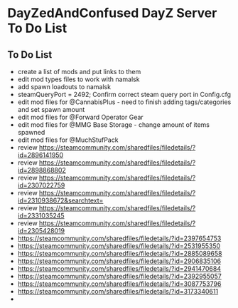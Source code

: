 <!-- ======================================== TODO.md Start ======================================== -->


<!-- ------------------------------ Intro Start ------------------------------ -->

# DayZedAndConfused DayZ Server To Do List

<!-- ------------------------------ Intro End ------------------------------ -->


<!-- ------------------------------ Overview Start ------------------------------ -->


<!-- ------------------------------ Overview End ------------------------------ -->


<!-- ------------------------------ TODO Start ------------------------------ -->

## To Do List

- create a list of mods and put links to them
- edit mod types files to work with namalsk
- add spawn loadouts to namalsk
- steamQueryPort = 2492;			Confirm correct steam query port in Config.cfg
- edit mod files for @CannabisPlus - need to finish adding tags/categories and set spawn amount
- edit mod files for @Forward Operator Gear
- edit mod files for @MMG Base Storage - change amount of items spawned
- edit mod files for @MuchStufPack
- review https://steamcommunity.com/sharedfiles/filedetails/?id=2896141950
- review https://steamcommunity.com/sharedfiles/filedetails/?id=2898868802
- review https://steamcommunity.com/sharedfiles/filedetails/?id=2307022759 
- review https://steamcommunity.com/sharedfiles/filedetails/?id=2310938672&searchtext=
- review https://steamcommunity.com/sharedfiles/filedetails/?id=2331035245
- review https://steamcommunity.com/sharedfiles/filedetails/?id=2305428019
- https://steamcommunity.com/sharedfiles/filedetails/?id=2397654753
- https://steamcommunity.com/sharedfiles/filedetails/?id=2531955350 
- https://steamcommunity.com/sharedfiles/filedetails/?id=2885089658
- https://steamcommunity.com/sharedfiles/filedetails/?id=2906835106
- https://steamcommunity.com/sharedfiles/filedetails/?id=2941470684
- https://steamcommunity.com/sharedfiles/filedetails/?id=2392955057
- https://steamcommunity.com/sharedfiles/filedetails/?id=3087753796
- https://steamcommunity.com/sharedfiles/filedetails/?id=3173340611
- 

<!-- ------------------------------ToDo End ------------------------------ -->


<!-- ------------------------------ Outro Start ------------------------------ -->


<!-- ------------------------------ Outro End ------------------------------ -->


<!-- ======================================== TODO.md End ======================================== -->
